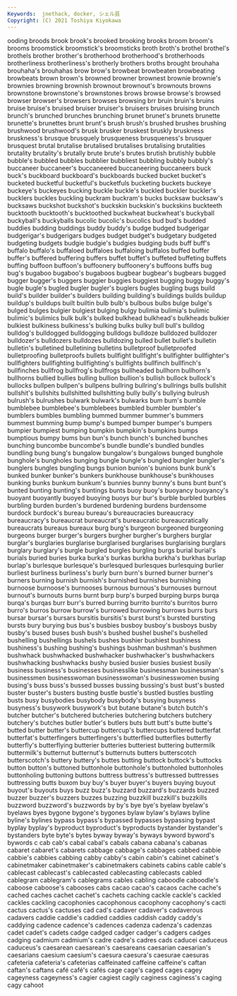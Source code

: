```yaml
---
Keywords:  jnethack, docker, シェル芸
Copyright: (C) 2021 Toshiya Kiyokawa
---
```

ooding broods brook brook's brooked brooking brooks
broom broom's brooms broomstick broomstick's broomsticks broth broth's brothel brothel's
brothels brother brother's brotherhood brotherhood's brotherhoods brotherliness brotherliness's brotherly brothers
broths brought brouhaha brouhaha's brouhahas brow brow's browbeat browbeaten browbeating
browbeats brown brown's browned browner brownest brownie brownie's brownies browning
brownish brownout brownout's brownouts browns brownstone brownstone's brownstones brows browse
browse's browsed browser browser's browsers browses browsing brr bruin bruin's
bruins bruise bruise's bruised bruiser bruiser's bruisers bruises bruising brunch
brunch's brunched brunches brunching brunet brunet's brunets brunette brunette's brunettes
brunt brunt's brush brush's brushed brushes brushing brushwood brushwood's brusk
brusker bruskest bruskly bruskness bruskness's brusque brusquely brusqueness brusqueness's brusquer
brusquest brutal brutalise brutalised brutalises brutalising brutalities brutality brutality's brutally
brute brute's brutes brutish brutishly bubble bubble's bubbled bubbles bubblier
bubbliest bubbling bubbly bubbly's buccaneer buccaneer's buccaneered buccaneering buccaneers buck
buck's buckboard buckboard's buckboards bucked bucket bucket's bucketed bucketful bucketful's
bucketfuls bucketing buckets buckeye buckeye's buckeyes bucking buckle buckle's buckled
buckler buckler's bucklers buckles buckling buckram buckram's bucks bucksaw bucksaw's
bucksaws buckshot buckshot's buckskin buckskin's buckskins buckteeth bucktooth bucktooth's bucktoothed
buckwheat buckwheat's buckyball buckyball's buckyballs bucolic bucolic's bucolics bud bud's
budded buddies budding buddings buddy buddy's budge budged budgerigar budgerigar's
budgerigars budges budget budget's budgetary budgeted budgeting budgets budgie budgie's
budgies budging buds buff buff's buffalo buffalo's buffaloed buffaloes buffaloing
buffalos buffed buffer buffer's buffered buffering buffers buffet buffet's buffeted
buffeting buffets buffing buffoon buffoon's buffoonery buffoonery's buffoons buffs bug
bug's bugaboo bugaboo's bugaboos bugbear bugbear's bugbears bugged bugger bugger's
buggers buggier buggies buggiest bugging buggy buggy's bugle bugle's bugled
bugler bugler's buglers bugles bugling bugs build build's builder builder's
builders building building's buildings builds buildup buildup's buildups built builtin
bulb bulb's bulbous bulbs bulge bulge's bulged bulges bulgier bulgiest
bulging bulgy bulimia bulimia's bulimic bulimic's bulimics bulk bulk's bulked
bulkhead bulkhead's bulkheads bulkier bulkiest bulkiness bulkiness's bulking bulks bulky
bull bull's bulldog bulldog's bulldogged bulldogging bulldogs bulldoze bulldozed bulldozer
bulldozer's bulldozers bulldozes bulldozing bulled bullet bullet's bulletin bulletin's bulletined
bulletining bulletins bulletproof bulletproofed bulletproofing bulletproofs bullets bullfight bullfight's bullfighter
bullfighter's bullfighters bullfighting bullfighting's bullfights bullfinch bullfinch's bullfinches bullfrog bullfrog's
bullfrogs bullheaded bullhorn bullhorn's bullhorns bullied bullies bulling bullion bullion's
bullish bullock bullock's bullocks bullpen bullpen's bullpens bullring bullring's bullrings
bulls bullshit bullshit's bullshits bullshitted bullshitting bully bully's bullying bulrush
bulrush's bulrushes bulwark bulwark's bulwarks bum bum's bumble bumblebee bumblebee's
bumblebees bumbled bumbler bumbler's bumblers bumbles bumbling bummed bummer bummer's
bummers bummest bumming bump bump's bumped bumper bumper's bumpers bumpier
bumpiest bumping bumpkin bumpkin's bumpkins bumps bumptious bumpy bums bun
bun's bunch bunch's bunched bunches bunching buncombe buncombe's bundle bundle's
bundled bundles bundling bung bung's bungalow bungalow's bungalows bunged bunghole
bunghole's bungholes bunging bungle bungle's bungled bungler bungler's bunglers bungles
bungling bungs bunion bunion's bunions bunk bunk's bunked bunker bunker's
bunkers bunkhouse bunkhouse's bunkhouses bunking bunks bunkum bunkum's bunnies bunny
bunny's buns bunt bunt's bunted bunting bunting's buntings bunts buoy
buoy's buoyancy buoyancy's buoyant buoyantly buoyed buoying buoys bur bur's
burble burbled burbles burbling burden burden's burdened burdening burdens burdensome
burdock burdock's bureau bureau's bureaucracies bureaucracy bureaucracy's bureaucrat bureaucrat's bureaucratic
bureaucratically bureaucrats bureaus bureaux burg burg's burgeon burgeoned burgeoning burgeons
burger burger's burgers burgher burgher's burghers burglar burglar's burglaries burglarise
burglarised burglarises burglarising burglars burglary burglary's burgle burgled burgles burgling
burgs burial burial's burials buried buries burka burka's burkas burkha
burkha's burkhas burlap burlap's burlesque burlesque's burlesqued burlesques burlesquing burlier
burliest burliness burliness's burly burn burn's burned burner burner's burners
burning burnish burnish's burnished burnishes burnishing burnoose burnoose's burnooses burnous
burnous's burnouses burnout burnout's burnouts burns burnt burp burp's burped
burping burps burqa burqa's burqas burr burr's burred burring burrito
burrito's burritos burro burro's burros burrow burrow's burrowed burrowing burrows
burrs burs bursar bursar's bursars bursitis bursitis's burst burst's bursted
bursting bursts bury burying bus bus's busbies busboy busboy's busboys
busby busby's bused buses bush bush's bushed bushel bushel's bushelled
bushelling bushellings bushels bushes bushier bushiest bushiness bushiness's bushing bushing's
bushings bushman bushman's bushmen bushwhack bushwhacked bushwhacker bushwhacker's bushwhackers bushwhacking
bushwhacks bushy busied busier busies busiest busily business business's businesses
businesslike businessman businessman's businessmen businesswoman businesswoman's businesswomen busing busing's buss
buss's bussed busses bussing bussing's bust bust's busted buster buster's
busters busting bustle bustle's bustled bustles bustling busts busy busybodies
busybody busybody's busying busyness busyness's busywork busywork's but butane butane's
butch butch's butcher butcher's butchered butcheries butchering butchers butchery butchery's
butches butler butler's butlers buts butt butt's butte butte's butted
butter butter's buttercup buttercup's buttercups buttered butterfat butterfat's butterfingers butterfingers's
butterflied butterflies butterfly butterfly's butterflying butterier butteries butteriest buttering buttermilk
buttermilk's butternut butternut's butternuts butters butterscotch butterscotch's buttery buttery's buttes
butting buttock buttock's buttocks button button's buttoned buttonhole buttonhole's buttonholed
buttonholes buttonholing buttoning buttons buttress buttress's buttressed buttresses buttressing butts
buxom buy buy's buyer buyer's buyers buying buyout buyout's buyouts
buys buzz buzz's buzzard buzzard's buzzards buzzed buzzer buzzer's buzzers
buzzes buzzing buzzkill buzzkill's buzzkills buzzword buzzword's buzzwords by by's
bye bye's byelaw byelaw's byelaws byes bygone bygone's bygones bylaw
bylaw's bylaws byline byline's bylines bypass bypass's bypassed bypasses bypassing
bypast byplay byplay's byproduct byproduct's byproducts bystander bystander's bystanders byte
byte's bytes byway byway's byways byword byword's bywords c cab
cab's cabal cabal's cabals cabana cabana's cabanas cabaret cabaret's cabarets
cabbage cabbage's cabbages cabbed cabbie cabbie's cabbies cabbing cabby cabby's
cabin cabin's cabinet cabinet's cabinetmaker cabinetmaker's cabinetmakers cabinets cabins cable
cable's cablecast cablecast's cablecasted cablecasting cablecasts cabled cablegram cablegram's cablegrams
cables cabling caboodle caboodle's caboose caboose's cabooses cabs cacao cacao's
cacaos cache cache's cached caches cachet cachet's cachets caching cackle
cackle's cackled cackles cackling cacophonies cacophonous cacophony cacophony's cacti cactus
cactus's cactuses cad cad's cadaver cadaver's cadaverous cadavers caddie caddie's
caddied caddies caddish caddy caddy's caddying cadence cadence's cadences cadenza
cadenza's cadenzas cadet cadet's cadets cadge cadged cadger cadger's cadgers
cadges cadging cadmium cadmium's cadre cadre's cadres cads caducei caduceus
caduceus's caesarean caesarean's caesareans caesarian caesarian's caesarians caesium caesium's caesura
caesura's caesurae caesuras cafeteria cafeteria's cafeterias caffeinated caffeine caffeine's caftan
caftan's caftans café café's cafés cage cage's caged cages cagey
cageyness cageyness's cagier cagiest cagily caginess caginess's caging cagy cahoot
